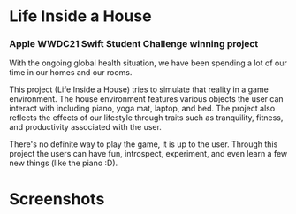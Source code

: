 # Life Inside a House
### Apple WWDC21 Swift Student Challenge winning project

With the ongoing global health situation, we have been spending a lot of our time in our homes and our rooms.

This project (Life Inside a House) tries to simulate that reality in a game environment. The house environment features various objects the user can interact with including piano, yoga mat, laptop, and bed. The project also reflects the effects of our lifestyle through traits such as tranquility, fitness, and productivity associated with the user.

There's no definite way to play the game, it is up to the user. Through this project the users can have fun, introspect, experiment, and even learn a few new things (like the piano :D).

# Screenshots
